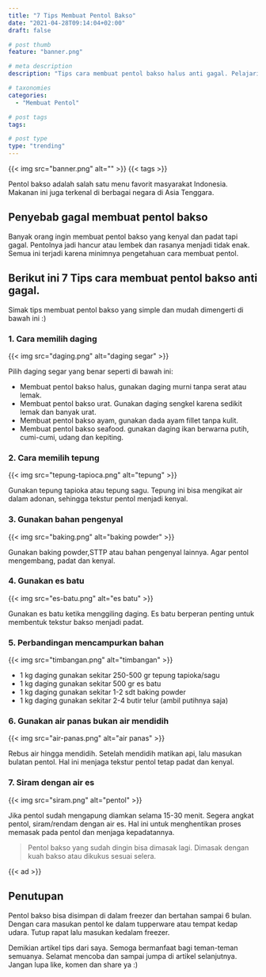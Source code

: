 ```yaml
---
title: "7 Tips Membuat Pentol Bakso"
date: "2021-04-28T09:14:04+02:00"
draft: false

# post thumb
feature: "banner.png"

# meta description
description: "Tips cara membuat pentol bakso halus anti gagal. Pelajari selengkapnya disini."

# taxonomies
categories:
  - "Membuat Pentol"

# post tags
tags:

# post type
type: "trending"
---
```


{{< img src="banner.png" alt="" >}}
{{< tags >}}

Pentol bakso adalah salah satu menu favorit masyarakat Indonesia. Makanan ini juga terkenal di berbagai negara di Asia Tenggara.

## Penyebab gagal membuat pentol bakso

Banyak orang ingin membuat pentol bakso yang kenyal dan padat tapi gagal. Pentolnya jadi hancur atau lembek dan rasanya menjadi tidak enak. Semua ini terjadi karena minimnya pengetahuan cara membuat pentol.

## Berikut ini 7 Tips cara membuat pentol bakso anti gagal.

Simak tips membuat pentol bakso yang simple dan mudah dimengerti di bawah ini :)

### 1. Cara memilih daging

{{< img src="daging.png" alt="daging segar" >}}

Pilih daging segar yang benar seperti di bawah ini:

-   Membuat pentol bakso halus, gunakan daging murni tanpa serat atau lemak.
-   Membuat pentol bakso urat. Gunakan daging sengkel karena sedikit lemak dan banyak urat.
-   Membuat pentol bakso ayam, gunakan dada ayam fillet tanpa kulit.
-   Membuat pentol bakso seafood. gunakan daging ikan berwarna putih, cumi-cumi, udang dan kepiting.

### 2. Cara memilih tepung

{{< img src="tepung-tapioca.png" alt="tepung" >}}

Gunakan tepung tapioka atau tepung sagu. Tepung ini bisa mengikat air dalam adonan, sehingga tekstur pentol menjadi kenyal.

### 3. Gunakan bahan pengenyal

{{< img src="baking.png" alt="baking powder" >}}

Gunakan baking powder,STTP atau bahan pengenyal lainnya. Agar pentol mengembang, padat dan kenyal.

### 4. Gunakan es batu

{{< img src="es-batu.png" alt="es batu" >}}

Gunakan es batu ketika menggiling daging. Es batu berperan penting untuk membentuk tekstur bakso menjadi padat.

### 5. Perbandingan mencampurkan bahan

{{< img src="timbangan.png" alt="timbangan" >}}

-   1 kg daging gunakan sekitar 250-500 gr tepung tapioka/sagu
-   1 kg daging gunakan sekitar 500 gr es batu
-   1 kg daging gunakan sekitar 1-2 sdt baking powder
-   1 kg daging gunakan sekitar 2-4 butir telur (ambil putihnya saja)

### 6. Gunakan air panas bukan air mendidih

{{< img src="air-panas.png" alt="air panas" >}}

Rebus air hingga mendidih. Setelah mendidih matikan api, lalu masukan bulatan pentol. Hal ini menjaga tekstur pentol tetap padat dan kenyal.

### 7. Siram dengan air es

{{< img src="siram.png" alt="pentol" >}}

Jika pentol sudah mengapung diamkan selama 15-30 menit. Segera angkat pentol, siram/rendam dengan air es. Hal ini untuk menghentikan proses memasak pada pentol dan menjaga kepadatannya.

> Pentol bakso yang sudah dingin bisa dimasak lagi. Dimasak dengan kuah bakso atau dikukus sesuai selera.

{{< ad >}}

## Penutupan

Pentol bakso bisa disimpan di dalam freezer dan bertahan sampai 6 bulan. Dengan cara masukan pentol ke dalam tupperware atau tempat kedap udara. Tutup rapat lalu masukan kedalam freezer.

Demikian artikel tips dari saya. Semoga bermanfaat bagi teman-teman semuanya. Selamat mencoba dan sampai jumpa di artikel selanjutnya. Jangan lupa like, komen dan share ya :)